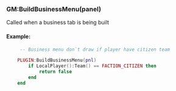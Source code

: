 ### GM:BuildBusinessMenu(panel)

Called when a business tab is being built

#### Example:

```lua
     -- Business menu don`t draw if player have citizen team

    PLUGIN:BuildBusinessMenu(pnl)
        if LocalPlayer():Team() == FACTION_CITIZEN then
            return false
        end
    end
```